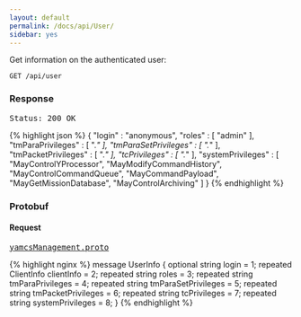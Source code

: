 ```yaml
---
layout: default
permalink: /docs/api/User/
sidebar: yes
---
```


Get information on the authenticated user:

    GET /api/user


### Response

<pre class="header">Status: 200 OK</pre>
{% highlight json %}
{
  "login" : "anonymous",
  "roles" : [ "admin" ],
  "tmParaPrivileges" : [ ".*" ],
  "tmParaSetPrivileges" : [ ".*" ],
  "tmPacketPrivileges" : [ ".*" ],
  "tcPrivileges" : [ ".*" ],
  "systemPrivileges" : [ "MayControlYProcessor", "MayModifyCommandHistory", "MayControlCommandQueue", "MayCommandPayload", "MayGetMissionDatabase", "MayControlArchiving" ]
}
{% endhighlight %}

### Protobuf

#### Request

<pre class="r header"><a href="/docs/api/yamcsManagement.proto/">yamcsManagement.proto</a></pre>
{% highlight nginx %}
message UserInfo {
  optional string login = 1;
  repeated ClientInfo clientInfo = 2;
  repeated string roles = 3;
  repeated string tmParaPrivileges = 4;
  repeated string tmParaSetPrivileges = 5;
  repeated string tmPacketPrivileges = 6;
  repeated string tcPrivileges = 7;
  repeated string systemPrivileges = 8;
}
{% endhighlight %}

